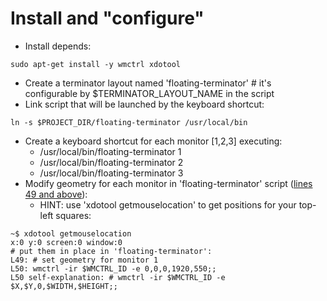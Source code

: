 # Install and "configure"

* Install depends:
```
sudo apt-get install -y wmctrl xdotool
```
* Create a terminator layout named 'floating-terminator' # it's configurable by $TERMINATOR_LAYOUT_NAME in the script
* Link script that will be launched by the keyboard shortcut:
```
ln -s $PROJECT_DIR/floating-terminator /usr/local/bin
```
* Create a keyboard shortcut for each monitor [1,2,3] executing:
  * /usr/local/bin/floating-terminator 1
  * /usr/local/bin/floating-terminator 2
  * /usr/local/bin/floating-terminator 3
* Modify geometry for each monitor in 'floating-terminator' script ([lines 49 and above](https://github.com/rcmorano/floating-terminator/blob/master/floating-terminator#L49)):
  * HINT: use 'xdotool getmouselocation' to get positions for your top-left squares:
```
~$ xdotool getmouselocation
x:0 y:0 screen:0 window:0
# put them in place in 'floating-terminator':
L49: # set geometry for monitor 1
L50: wmctrl -ir $WMCTRL_ID -e 0,0,0,1920,550;;
L50 self-explanation: # wmctrl -ir $WMCTRL_ID -e $X,$Y,0,$WIDTH,$HEIGHT;;
```
